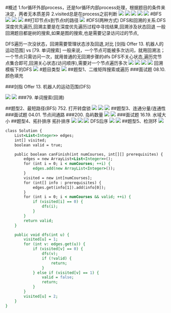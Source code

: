 #概述
1.for循环外部process，还是for循环内部process处理，根据题目的条件来决定，两者无本质差异
2.visited总是在process之前判断
![](.z_01_算法_类别_DFS_images/fdcbefbe.png)
![](.z_01_算法_类别_DFS_images/5ce07443.png)
![](.z_01_算法_类别_DFS_images/771db16e.png)
![](.z_01_算法_类别_DFS_images/8f800f2e.png)
![](.z_01_算法_类别_DFS_images/978a1188.png)
#BFS
![](.z_01_算法_类别_DFS_images/70384178.png)
![](.z_01_算法_类别_DFS_images/1d3622af.png)
![](.z_01_算法_类别_DFS_images/49b803a6.png)
##打印节点s到节点t的路径
![](.z_01_算法_类别_DFS_images/2b32dfcb.png)
#DFS(两种方式)
DFS和回溯的关系:DFS深度优先遍历,回溯主要是在深度优先遍历过程中寻找结果,回溯涉及状态回退
一般回溯题目都是树的搜索,如果是图的搜索,也是需要记录访问过的节点,

DFS遍历一次没状态，回溯需要管理状态涉及回退,对比 [剑指 Offer 13. 机器人的运动范围] vs [79. 单词搜索]
一般来说，一个节点可能被多次访问，就用回溯法；一个节点只需访问一次，就用普通的无回溯步骤的dfs
DFS不关心状态,遍历完节点集合即可,回溯关心状态(访问顺序),需要对一个节点遍历多次
![](.z_01_算法_类别_DFS&BFS_images/f51f4e66.png)
![](.z_01_算法_类别_DFS&BFS_images/a4371452.png)
![](.z_01_算法_类别_DFS&BFS_images/5f2bb790.png)
![](.z_01_算法_类别_DFS&BFS_images/fb5d0a90.png)
回溯模板下的DFS
![](.z_01_算法_类别_DFS&BFS_images/d8d99fd9.png)
#题目类型
![](.z_01_算法_类别_DFS&BFS_images/71d76880.png)
##题型1、二维矩阵搜索或遍历 
###面试题 08.10. 颜色填充
[](https://leetcode-cn.com/problems/color-fill-lcci/)

###剑指 Offer 13. 机器人的运动范围(DFS)

[](https://leetcode-cn.com/problems/ji-qi-ren-de-yun-dong-fan-wei-lcof/)
![](.z_01_算法_类别_DFS&BFS_images/e76c9ea2.png)
![](.z_01_算法_类别_DFS&BFS_images/7115264e.png)
###79. 单词搜索(回溯)


##题型2、最短路径(BFS) 
752. 打开转盘锁
![](.z_01_算法_类别_DFS&BFS_images/ed80fa04.png)
![](.z_01_算法_类别_DFS&BFS_images/f09a1112.png)
![](.z_01_算法_类别_DFS&BFS_images/57d06482.png)
[](https://leetcode-cn.com/problems/open-the-lock/)
##题型3、连通分量/连通性 
###面试题 04.01. 节点间通路
[](https://leetcode-cn.cdfsom/problems/route-between-nodes-lcci/)
###200. 岛屿数量
[](https://leetcode-cn.com/problems/number-of-islands/)
![](.z_01_算法_类别_DFS&BFS_images/1a377543.png)
![](.z_01_算法_类别_DFS&BFS_images/9c995acd.png)
###面试题 16.19. 水域大小
[](https://leetcode-cn.com/problems/pond-sizes-lcci/)
##题型4、拓扑排序 
拓扑排序
![](.z_01_算法_类别_DFS&BFS_images/487dc038.png)
![](.z_01_算法_类别_DFS&BFS_images/39ae75b1.png)
![](.z_01_算法_类别_DFS&BFS_images/064ddcf8.png)
DFS后序
![](.z_01_算法_类别_DFS&BFS_images/904cd7e4.png)
![](.z_01_算法_类别_DFS&BFS_images/6bd5582b.png)
##题型5、检测环
![](.z_01_算法_类别_DFS&BFS_images/4d561bca.png)
[](https://leetcode-cn.com/problems/course-schedule/)
```asp
class Solution {
    List<List<Integer>> edges;
    int[] visited;
    boolean valid = true;

    public boolean canFinish(int numCourses, int[][] prerequisites) {
        edges = new ArrayList<List<Integer>>();
        for (int i = 0; i < numCourses; ++i) {
            edges.add(new ArrayList<Integer>());
        }
        visited = new int[numCourses];
        for (int[] info : prerequisites) {
            edges.get(info[1]).add(info[0]);
        }
        for (int i = 0; i < numCourses && valid; ++i) {
            if (visited[i] == 0) {
                dfs(i);
            }
        }
        return valid;
    }

    public void dfs(int u) {
        visited[u] = 1;
        for (int v: edges.get(u)) {
            if (visited[v] == 0) {
                dfs(v);
                if (!valid) {
                    return;
                }
            } else if (visited[v] == 1) {
                valid = false;
                return;
            }
        }
        visited[u] = 2;
    }
}
```

